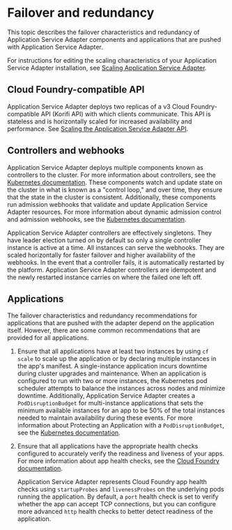 # Failover and redundancy

This topic describes the failover characteristics and redundancy of Application
Service Adapter components and applications that are pushed with Application
Service Adapter.

For instructions for editing the scaling characteristics of your Application
Service Adapter installation, see [Scaling Application Service Adapter](scaling.md).

## <a id="cloud-foundry-api"></a>Cloud Foundry-compatible API

Application Service Adapter deploys two replicas of a v3 Cloud
Foundry-compatible API (Korifi API) with which clients communicate. This API is
stateless and is horizontally scaled for increased
availability and performance. See [Scaling the Application Service Adapter API](scaling.md#api).

## <a id="controllers"></a>Controllers and webhooks

Application Service Adapter deploys multiple components known as
controllers to
the cluster. For more information about controllers, see the [Kubernetes documentation](https://kubernetes.io/docs/concepts/architecture/controller/).
These components watch and update state on the cluster in what is
known as a "control loop," and over time, they ensure that the state in the cluster is
consistent. Additionally, these components run admission
webhooks that validate and update Application Service Adapter resources. For more information about dynamic admission control and admission webhooks, see the [Kubernetes documentation](https://kubernetes.io/docs/reference/access-authn-authz/extensible-admission-controllers/).


Application Service Adapter controllers are effectively singletons. They have
leader election turned on by default so only a single controller instance is
active at a time. All instances can serve the webhooks. They are scaled horizontally for faster failover and higher availability of the
webhooks. In the event that a controller fails, it is automatically
restarted by the platform. Application Service Adapter controllers are
idempotent and the newly restarted instance carries on where the failed one
left off.

## <a id="applications"></a>Applications

The failover characteristics and redundancy recommendations for applications
that are pushed with the adapter depend on the application itself.
However, there are some common recommendations that are provided for all
applications.

1. Ensure that all applications have at least two instances by using `cf scale` to
   scale up the application or by declaring multiple instances in the app's
   manifest. A single-instance application incurs downtime during cluster
   upgrades and maintenance. When an application is configured to run with two
   or more instances, the Kubernetes pod scheduler attempts to balance the
   instances across nodes and minimize downtime. Additionally, Application
   Service Adapter creates a `PodDisruptionBudget` for multi-instance applications
   that sets the minimum available instances for an
   app to be 50% of the total instances needed to maintain availability during
   these events. For more information about Protecting an Application with a `PodDisruptionBudget`,
   see the [Kubernetes documentation](https://kubernetes.io/docs/tasks/run-application/configure-pdb/).

2. Ensure that all applications have the appropriate health
   checks configured to accurately verify the readiness and liveness of your apps.
   For more information about app health checks, see the
   [Cloud Foundry documentation](https://docs.cloudfoundry.org/devguide/deploy-apps/healthchecks.html).

   Application Service Adapter represents Cloud Foundry app health checks using
   `startupProbes` and `livenessProbes` on the underlying pods running the
   application. By default, a `port` health check is set to verify whether
   the app can accept TCP connections, but you can configure more advanced `http` health
   checks to better detect readiness of the application.
